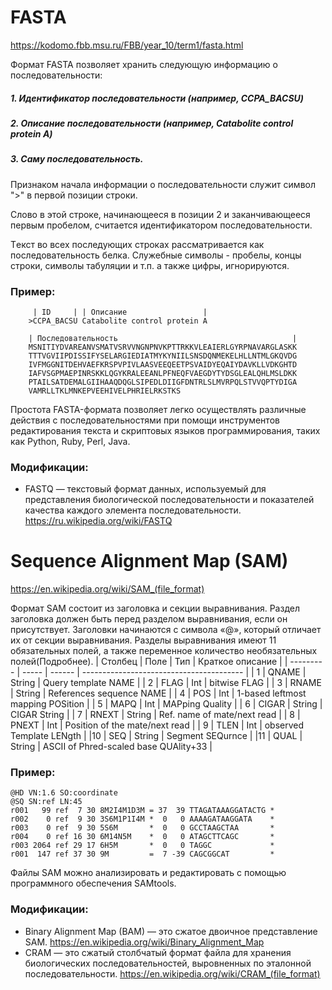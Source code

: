 # FASTA
https://kodomo.fbb.msu.ru/FBB/year_10/term1/fasta.html

Формат FASTA позволяет хранить следующую информацию о последовательности:
##### 1. Идентификатор последовательности (например, CCPA_BACSU)
##### 2. Описание последовательности (например, Catabolite control protein A)
##### 3. Саму последовательность.
#### 
Признаком начала информации о последовательности служит символ ">" в первой позиции строки.

Слово в этой строке, начинающееся в позиции 2 и заканчивающееся первым пробелом, считается идентификатором последовательности.

Тeкст во всех последующих строках рассматривается как последовательность белка. Служебные символы - пробелы, концы строки, символы табуляции и т.п. а также цифры, игнорируются.

### Пример: 
```
	 | ID     | | Описание                 |
	>CCPA_BACSU Catabolite control protein A
	
	| Последовательность                                       |
	MSNITIYDVAREANVSMATVSRVVNGNPNVKPTTRKKVLEAIERLGYRPNAVARGLASKK
	TTTVGVIIPDISSIFYSELARGIEDIATMYKYNIILSNSDQNMEKELHLLNTMLGKQVDG
	IVFMGGNITDEHVAEFKRSPVPIVLAASVEEQEETPSVAIDYEQAIYDAVKLLVDKGHTD
	IAFVSGPMAEPINRSKKLQGYKRALEEANLPFNEQFVAEGDYTYDSGLEALQHLMSLDKK
	PTAILSATDEMALGIIHAAQDQGLSIPEDLDIIGFDNTRLSLMVRPQLSTVVQPTYDIGA
	VAMRLLTKLMNKEPVEEHIVELPHRIELRKSTKS
```
Простота FASTA-формата позволяет легко осуществлять различные действия с последовательностями при помощи инструментов редактирования текста и скриптовых языков программирования, таких как Python, Ruby, Perl, Java.

### Модификации:
-	FASTQ — текстовый формат данных, используемый для представления биологической последовательности и показателей качества каждого элемента последовательности. 
https://ru.wikipedia.org/wiki/FASTQ

# Sequence Alignment Map (SAM)
https://en.wikipedia.org/wiki/SAM_(file_format)

Формат SAM состоит из заголовка и секции выравнивания. Раздел заголовка должен быть перед разделом выравнивания, если он присутствует. Заголовки начинаются с символа «@», который отличает их от секции выравнивания. Разделы выравнивания имеют 11 обязательных полей, а также переменное количество необязательных полей(Подробнее). 
| Столбец   | Поле  | Тип    |	Краткое описание                        |
| --------- | ----- | ------ | ---------------------------------------- |
| 1         | QNAME | String | Query template NAME                      | 
| 2         | FLAG  | Int    | bitwise FLAG                             |
| 3         | RNAME | String | References sequence NAME                 |
| 4         | POS   | Int    | 1-based leftmost mapping POSition        |
| 5         | MAPQ  | Int    | MAPping Quality                          |
| 6         | CIGAR | String | CIGAR String                             |
| 7         | RNEXT | String | Ref. name of mate/next read              |
| 8         | PNEXT | Int    | Position of the mate/next read           |
| 9         | TLEN  | Int    | observed Template LENgth                 |
|10         | SEQ   | String | Segment SEQurnce                         |
|11         | QUAL  | String | ASCII of Phred-scaled base QUAlity+33    |

### Пример:
```
@HD VN:1.6 SO:coordinate 
@SQ SN:ref LN:45 
r001   99 ref  7 30 8M2I4M1D3M = 37  39	TTAGATAAAGGATACTG *	
r002    0 ref  9 30 3S6M1P1I4M *  0   0	AAAAGATAAGGATA    *	
r003    0 ref  9 30 5S6M	   *  0   0	GCCTAAGCTAA       * 
r004    0 ref 16 30 6M14N5M	   *  0   0 ATAGCTTCAGC       *	
r003 2064 ref 29 17 6H5M	   *  0   0	TAGGC             *	
r001  147 ref 37 30 9M         =  7 -39	CAGCGGCAT         *	
```
Файлы SAM можно анализировать и редактировать с помощью программного обеспечения SAMtools.

### Модификации:
-	Binary Alignment Map (BAM) — это сжатое двоичное представление SAM.
https://en.wikipedia.org/wiki/Binary_Alignment_Map
-	CRAM — это сжатый столбчатый формат файла для хранения биологических последовательностей, выровненных по эталонной последовательности.
https://en.wikipedia.org/wiki/CRAM_(file_format)
